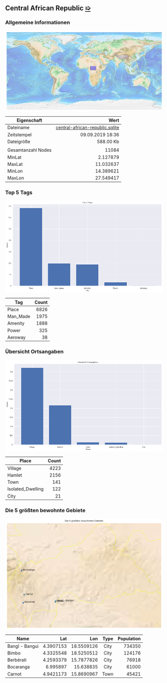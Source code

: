 ## Central African Republic [&#10159;](central-african-republic.sqlite)

### Allgemeine Informationen

![Overview](./Images/central-african-republic_overview.png)

|Eigenschaft|Wert|
|-|-:|
Dateiname|[central-african-republic.sqlite](central-african-republic.sqlite)|
Zeitstempel|09.09.2019 18:36|
Dateigr&ouml;&szlig;e|588.00 Kb|
|||
Gesamtanzahl Nodes|11084|
|MinLat|2.127879|
|MaxLat|11.032637|
|MinLon|14.389621|
|MaxLon|27.549417|

### Top 5 Tags

![Tags](./Images/central-african-republic_tags.png)

|Tag|Count|
|-|-:|
|Place|6826|
|Man_Made|1975|
|Amenity|1888|
|Power|325|
|Aeroway|38|

### &Uuml;bersicht Ortsangaben

![Places](./Images/central-african-republic_places.png)

|Place|Count|
|-|-:|
|Village|4223|
|Hamlet|2156|
|Town|141|
|Isolated_Dwelling|122|
|City|21|

### Die 5 gr&ouml;&szlig;ten bewohnte Gebiete

![Places](./Images/central-african-republic_topplaces.png)

|Name|Lat|Lon|Type|Population|
|----|--:|--:|:--:|---------:|
|Bangî - Bangui|4.3907153|18.5509126|City|734350|
|Bimbo|4.3325548|18.5250512|City|124176|
|Berbérati|4.2593379|15.7877826|City|76918|
|Bocaranga|6.995897|15.638835|City|61000|
|Carnot|4.9421173|15.8690967|Town|45421|
